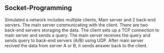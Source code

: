 <h2>Socket-Programming</h2>
<p>Simulated a network includes multiple clients, Main server and 2 back-end servers. The main server communicating 
with the client. There are two back-end servers storaging the data. The client sets up a TCP connection to main server 
and sends a query. The main server receives the query and sends query to back-end servers (A/B) using UDP. 
After main server recived the data from server A or B, it sends answer back to the client. 
</p>
